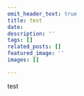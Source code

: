 ```yaml
---
omit_header_text: true
title: test
date: 
description: ''
tags: []
related_posts: []
featured_image: ''
images: []

---
```

test